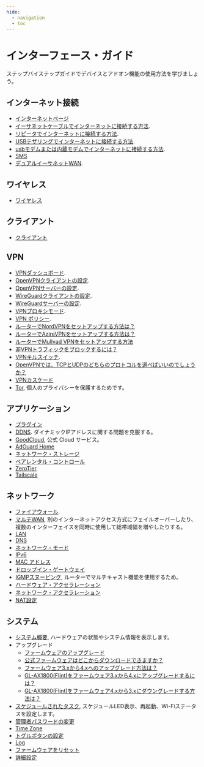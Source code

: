 ```yaml
---
hide:
  - navigation
  - toc
---
```


# インターフェース・ガイド

ステップバイステップガイドでデバイスとアドオン機能の使用方法を学びましょう。
## インターネット接続

* [インターネットページ](internet.md)
* [イーサネットケーブルでインターネットに接続する方法](internet_ethernet.md).
* [リピータでインターネットに接続する方法](internet_repeater.md).
* [USBテザリングでインターネットに接続する方法](internet_tethering.md).
* [usbモデムまたは内蔵モデムでインターネットに接続する方法](internet_cellular.md).
* [SMS](sms.md)
* [デュアルイーサネットWAN](dual-ethernet_wan.md).

## ワイヤレス

* [ワイヤレス](wireless.md)

## クライアント

* [クライアント](clients.md)

## VPN

* [VPNダッシュボード](vpn_dashboard.md).
* [OpenVPNクライアントの設定](openvpn_client.md).
* [OpenVPNサーバーの設定](openvpn_server.md).
* [WireGuardクライアントの設定](wireguard_client.md).
* [WireGuardサーバーの設定](wireguard_server.md).
* [VPNプロキシモード](vpn_dashboard.md#proxy-mode).
* [VPN ポリシー](vpn_dashboard.md#proxy-mode).
* [ルーターでNordVPNをセットアップする方法は？](openvpn_client.md#set-up-nordvpn)
* [ルーターでAzireVPNをセットアップする方法は？](wireguard_client.md#set-up-azirevpn)
* [ルーターでMullvad VPNをセットアップする方法](wireguard_client.md#set-up-mullvad)
* [非VPNトラフィックをブロックするには？](../faq/block_no_vpn_traffic.md)
* [VPNキルスイッチ](../faq/block_no_vpn_traffic.md).
* [OpenVPNでは、TCPとUDPのどちらのプロトコルを選べばいいのでしょうか？](../faq/openvpn_tcp_udp.md)
* [VPNカスケード](../tutorials/vpn_cascading.md)
* [Tor](tor.md), 個人のプライバシーを保護するためです。

## アプリケーション

* [プラグイン](plugins.md)
* [DDNS](ddns.md). ダイナミックIPアドレスに関する問題を克服する。
* [GoodCloud](cloud.md), 公式 Cloud サービス。
* [AdGuard Home](adguardhome.md)
* [ネットワーク・ストレージ](network_storage.md)
* [ペアレンタル・コントロール](parental_control.md)
* [ZeroTier](zerotier.md)
* [Tailscale](tailscale.md)

## ネットワーク

* [ファイアウォール](firewall.md).
* [マルチWAN](multi-wan.md), 別のインターネットアクセス方式にフェイルオーバーしたり、複数のインターフェイスを同時に使用して総帯域幅を増やしたりする。
* [LAN](lan.md)
* [DNS](dns.md)
* [ネットワーク・モード](network_mode.md)
* [IPv6](ipv6.md)
* [MAC アドレス](mac_address.md)
* [ドロップイン・ゲートウェイ](drop-in_gateway.md)
* [IGMPスヌーピング](igmp_snooping.md), ルーターでマルチキャスト機能を使用するため。
* [ハードウェア・アクセラレーション](hardware_acceleration.md)
* [ネットワーク・アクセラレーション](network_acceleration.md)
* [NAT設定](nat_settings.md)

## システム

* [システム概要](system_overview.md), ハードウェアの状態やシステム情報を表示します。
* アップグレード
    * [ファームウェアのアップグレード](firmware_upgrade.md)
    * [公式ファームウェアはどこからダウンロードできますか？](../faq/where_to_download_firmware.md)
    * [ファームウェア3.xから4.xへのアップグレード方法は？](../faq/upgrade_to_4.md)
    * [GL-AX1800(Flint)をファームウェア3.xから4.xにアップグレードするには？](../faq/gl-ax1800_upgrade_to_4.md)
    * [GL-AX1800(Flint)をファームウェア4.xから3.xにダウングレードする方法は？](../faq/gl-ax1800_upgrade_to_4.md#downgrade)
* [スケジュールされたタスク](scheduled_tasks.md), スケジュールLED表示、再起動、Wi-Fiステータスを設定します。
* [管理者パスワードの変更](admin_password.md)
* [Time Zone](time_zone.md)
* [トグルボタンの設定](toggle_button_settings.md)
* [Log](log.md)
* [ファームウェアをリセット](reset_firmware.md)
* [詳細設定](advanced_settings.md)
